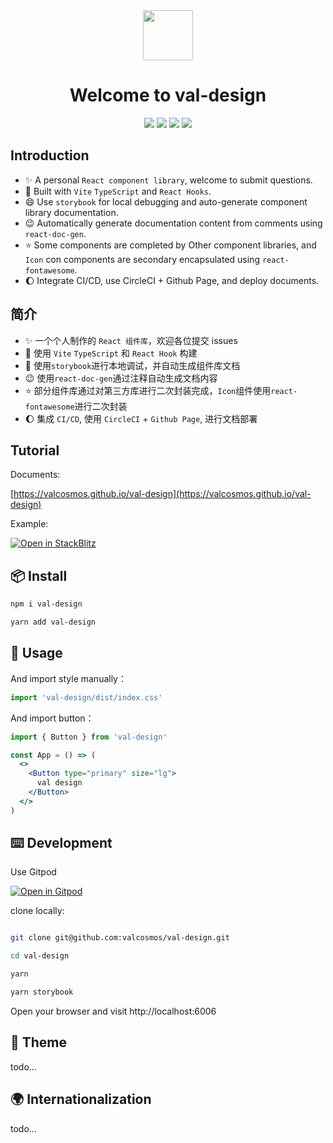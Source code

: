 <div align="center">
    <img width="80px" src="https://valzt.cn/media/avatar_me.png" />
</div>  
 
<h1 align="center">Welcome to val-design</h1>

<div align="center">

  <img src="https://img.shields.io/badge/build-passing-informational?style=flat&logo=GitHub&color=181717" />

  <img src="https://img.shields.io/badge/node-v16.15.0-informational?style=flat&logo=Node.js&color=339933" />

  <img src="https://img.shields.io/badge/npm-v8.5.5-informational?style=flat&logo=npm&color=CB3837" />

  <img src="https://img.shields.io/badge/License-MIT-green.svg" />
  
</div>

## Introduction

- ✨ A personal `React component library`, welcome to submit questions.
- 🔭 Built with `Vite` `TypeScript` and `React Hooks`.
- 😄 Use `storybook` for local debugging and auto-generate component library documentation.
- 😉 Automatically generate documentation content from comments using `react-doc-gen`.
- ⭐️ Some components are completed by Other component libraries, and `Icon` con components are secondary encapsulated using `react-fontawesome`.
- 🌔 Integrate CI/CD, use CircleCI + Github Page, and deploy documents.

## 简介

- ✨ 一个个人制作的 `React 组件库`，欢迎各位提交 issues
- 🔭 使用 `Vite` `TypeScript` 和 `React Hook` 构建
- 🌱 使用`storybook`进行本地调试，并自动生成组件库文档
- 😉 使用`react-doc-gen`通过注释自动生成文档内容
- ⭐️ 部分组件库通过对第三方库进行二次封装完成，`Icon`组件使用`react-fontawesome`进行二次封装
- 🌔 集成 `CI/CD`, 使用 `CircleCI` + `Github Page`, 进行文档部署

## Tutorial

Documents:

[https://valcosmos.github.io/val-design](https://valcosmos.github.io/val-design)

Example:

[![Open in StackBlitz](https://developer.stackblitz.com/img/open_in_stackblitz.svg)](https://stackblitz.com/edit/vitejs-vite-jvn7fm)

## 📦 Install

```bash
npm i val-design
```

```bash
yarn add val-design
```

## 🔨 Usage

And import style manually：

```jsx
import 'val-design/dist/index.css'
```

And import button：

```jsx
import { Button } from 'val-design'

const App = () => (
  <>
    <Button type="primary" size="lg">
      val design
    </Button>
  </>
)
```

## ⌨️ Development

Use Gitpod

[![Open in Gitpod](https://gitpod.io/button/open-in-gitpod.svg)](https://valcosmos-valdesign-k59eiypn5pb.ws-us44.gitpod.io/)

clone locally:

```bash

git clone git@github.com:valcosmos/val-design.git

cd val-design

yarn

yarn storybook

```

Open your browser and visit http://localhost:6006

## 🌈 Theme

todo...

## 🌍 Internationalization

todo...
